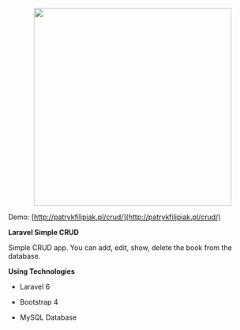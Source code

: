 
  

<p  align="center"><img  src="https://res.cloudinary.com/dtfbvvkyp/image/upload/v1566331377/laravel-logolockup-cmyk-red.svg"  width="400"></p>

Demo: [http://patrykfilipiak.pl/crud/](http://patrykfilipiak.pl/crud/)  

**Laravel Simple CRUD**

Simple CRUD app. You can add, edit, show, delete the book from the database.

**Using Technologies**

  

- Laravel 6

- Bootstrap 4

- MySQL Database
